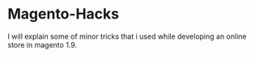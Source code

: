 # Magento-Hacks
I will explain some of minor tricks that i used while developing an online store in magento 1.9. 
